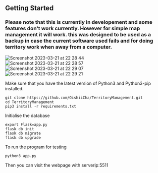 ## Getting Started

### Please note that this is currently in developement and some features don't work currently. However for simple map management it will work. this was designed to be used as a backup in case the current software used fails and for doing territory work when away from a computer.

![Screenshot 2023-03-21 at 22 28 44](https://user-images.githubusercontent.com/86476845/226756306-945b2dd4-c0cd-4bdc-a86f-4a20884de19e.png)
![Screenshot 2023-03-21 at 22 28 57](https://user-images.githubusercontent.com/86476845/226756328-cb8f1a22-2223-4b9e-8343-9ae4cf459c32.png)
![Screenshot 2023-03-21 at 22 29 07](https://user-images.githubusercontent.com/86476845/226756343-69cd0100-a3bf-44fe-aed1-47dfee5ac8e4.png)
![Screenshot 2023-03-21 at 22 29 21](https://user-images.githubusercontent.com/86476845/226756354-ec7f8b0a-ba5d-4f3c-ae72-9b4ba1acbcac.png)



Make sure that you have the latest version of Python3 and Python3-pip installed.

```
git clone https://github.com/OishiiCha/TerritoryManagement.git
cd TerritoryManagement
pip3 install -r requirements.txt
```

Initialise the database

```
export Flask=app.py
flask db init
flask db migrate
flask db upgrade
```

To run the program for testing
```
python3 app.py
```

Then you can visit the webpage with serverip:5511
